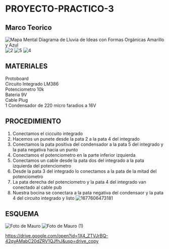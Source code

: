 # PROYECTO-PRACTICO-3

## Marco Teorico


![Mapa Mental Diagrama de Lluvia de Ideas con Formas Orgánicas Amarillo y Azul](https://user-images.githubusercontent.com/116821356/221924041-27973da6-1510-475d-9d46-494c1b71eae7.png)
![2](https://user-images.githubusercontent.com/116821356/221924318-61bb7da4-671c-476f-883c-8fef4f27054b.png)
![5](https://user-images.githubusercontent.com/116821356/221924608-cdab7432-0b22-48c2-9087-1ec50bfcaa9b.jpg)
![4](https://user-images.githubusercontent.com/116821356/221924633-604d17f0-6c9c-4a41-8e7e-f3f525d556f4.jpg)

## MATERIALES 
Protoboard <br>
Circuito Integrado LM386 <br>
Potenciometro 10k <br>
Bateria 9V <br>
Cable Plug <br>
1 Condensador de 220 micro faradios a 16V <br>

## PROCEDIMIENTO
1. Conectamos el ciccuito integrado 
2. Hacemos un punete desde la pata 2 a la pata 4 del integrado
3. Conectamos la pata positiva del condensador a la pata 5 del integrado y la pata negativa hacia un punto 
4. Conectamos el potenciometro en  la parte inferior izquierda
5. Conectamos un cable desde la pata dos del integrado a la pata izquierda del potenciometro
6. Desde la pata 3 del integrado lo conectamos a la pata de la mitad del potenciometro 
7. La pata derecha del potenciometro y la pata 4 del integrado van conectado al cable pub
8. Nuestra bocina se conectara a la pata negativa del condensaor y la pata 4 del circuito integrado y listo
![1677606473181](https://user-images.githubusercontent.com/116821356/221935737-34ec97a9-0223-46c2-b0c4-d42c70c61806.jpg)

## ESQUEMA 
![Foto de Mauro](https://user-images.githubusercontent.com/116821356/221935449-cda16382-7392-4236-88cb-f9f960510c9a.jpg)
![Foto de Mauro (1)](https://user-images.githubusercontent.com/116821356/221935431-6d43c640-2888-4fc2-b37e-13c239f008e6.jpg)

https://drive.google.com/open?id=1X4_ZTVJrBQ-42qyAMabC20dZRV1QJfhJ&usp=drive_copy
